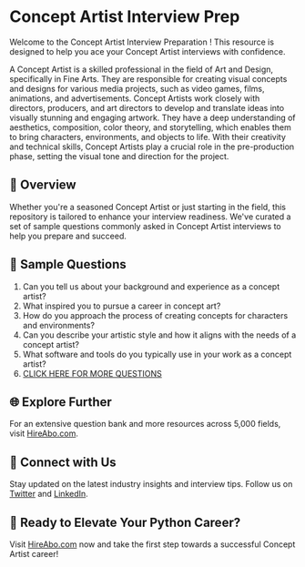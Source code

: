 # Concept Artist Interview Prep

Welcome to the Concept Artist Interview Preparation ! This resource is designed to help you ace your Concept Artist interviews with confidence.

A Concept Artist is a skilled professional in the field of Art and Design, specifically in Fine Arts. They are responsible for creating visual concepts and designs for various media projects, such as video games, films, animations, and advertisements. Concept Artists work closely with directors, producers, and art directors to develop and translate ideas into visually stunning and engaging artwork. They have a deep understanding of aesthetics, composition, color theory, and storytelling, which enables them to bring characters, environments, and objects to life. With their creativity and technical skills, Concept Artists play a crucial role in the pre-production phase, setting the visual tone and direction for the project.

## 🚀 Overview

Whether you're a seasoned Concept Artist or just starting in the field, this repository is tailored to enhance your interview readiness. We've curated a set of sample questions commonly asked in Concept Artist interviews to help you prepare and succeed.

## 📝 Sample Questions

1. Can you tell us about your background and experience as a concept artist?
2. What inspired you to pursue a career in concept art?
3. How do you approach the process of creating concepts for characters and environments?
4. Can you describe your artistic style and how it aligns with the needs of a concept artist?
5. What software and tools do you typically use in your work as a concept artist?
6. [CLICK HERE FOR MORE QUESTIONS](https://hireabo.com/job/6_4_20/Concept%20Artist)

## 🌐 Explore Further

For an extensive question bank and more resources across 5,000 fields, visit [HireAbo.com](https://www.hireabo.com).

## 📱 Connect with Us

Stay updated on the latest industry insights and interview tips. Follow us on [Twitter](https://twitter.com/hireabo) and [LinkedIn](https://www.linkedin.com/in/hire-abo-3609972a8/).

## 🚀 Ready to Elevate Your Python Career?

Visit [HireAbo.com](https://www.hireabo.com) now and take the first step towards a successful Concept Artist career!